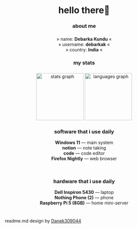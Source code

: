 <h1 align="center">hello there👋</h1>

###

<h3 align="center">about me</h3>

###

<p align="center">» name: <b>Debarka Kundu</b> « <br> » username: <b>debarkak</b> « <br> » country: <b>India</b> « <br></p>


###

<h3 align="center">my stats</h3>

###

<div align="center">
  <img src="https://github-readme-stats.vercel.app/api?username=debarkak&hide_title=true&hide_rank=true&show_icons=true&include_all_commits=true&count_private=true&disable_animations=true&theme=dark&locale=en&hide_border=true&order=1" height="150" alt="stats graph"  />
  <img src="https://github-readme-stats.vercel.app/api/top-langs?username=debarkak&locale=en&hide_title=false&layout=compact&card_width=320&langs_count=5&theme=dark&hide_border=true&order=2" height="150" alt="languages graph"  />
</div>

<div align="center">

<h3><strong>software that i use daily</strong></h3>

**Windows 11** — main system  
**notion** — note taking  
**code** — code editor   
**Firefox Nightly** — web browser  

<br>

<h3><strong>hardware that i use daily</strong></h3>

**Dell Inspiron 5430** — laptop  
**Nothing Phone (2)** — phone  
**Raspberry Pi 5 (8GB)** — home mini-server  

</div>





#

readme.md design by [Danek309044](https://github.com/Danek309044)
